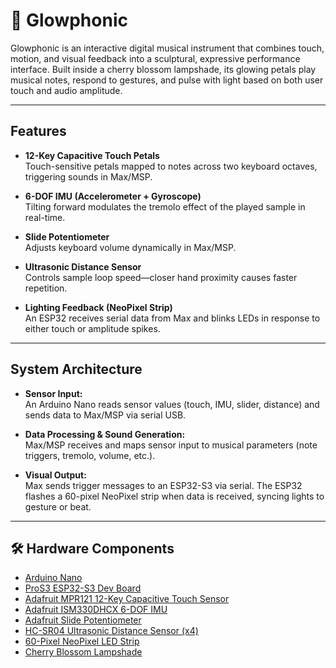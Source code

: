 # 🌸 Glowphonic

Glowphonic is an interactive digital musical instrument that combines touch, motion, and visual feedback into a sculptural, expressive performance interface. Built inside a cherry blossom lampshade, its glowing petals play musical notes, respond to gestures, and pulse with light based on both user touch and audio amplitude.

---

## Features

- **12-Key Capacitive Touch Petals**  
  Touch-sensitive petals mapped to notes across two keyboard octaves, triggering sounds in Max/MSP.

- **6-DOF IMU (Accelerometer + Gyroscope)**  
  Tilting forward modulates the tremolo effect of the played sample in real-time.

- **Slide Potentiometer**  
  Adjusts keyboard volume dynamically in Max/MSP.

- **Ultrasonic Distance Sensor**  
  Controls sample loop speed—closer hand proximity causes faster repetition.

- **Lighting Feedback (NeoPixel Strip)**  
  An ESP32 receives serial data from Max and blinks LEDs in response to either touch or amplitude spikes.

---

## System Architecture

- **Sensor Input:**  
  An Arduino Nano reads sensor values (touch, IMU, slider, distance) and sends data to Max/MSP via serial USB.

- **Data Processing & Sound Generation:**  
  Max/MSP receives and maps sensor input to musical parameters (note triggers, tremolo, volume, etc.).

- **Visual Output:**  
  Max sends trigger messages to an ESP32-S3 via serial. The ESP32 flashes a 60-pixel NeoPixel strip when data is received, syncing lights to gesture or beat.

---

## 🛠️ Hardware Components

- [Arduino Nano](https://store.arduino.cc/products/arduino-nano)
- [ProS3 ESP32-S3 Dev Board](https://www.adafruit.com/product/5401)
- [Adafruit MPR121 12-Key Capacitive Touch Sensor](https://www.adafruit.com/product/1982)
- [Adafruit ISM330DHCX 6-DOF IMU](https://www.adafruit.com/product/4502)
- [Adafruit Slide Potentiometer](https://www.adafruit.com/product/5295)
- [HC-SR04 Ultrasonic Distance Sensor (x4)](https://www.adafruit.com/product/4019)
- [60-Pixel NeoPixel LED Strip](https://www.adafruit.com/product/1138)
- [Cherry Blossom Lampshade](https://www.amazon.com/dp/B07MRL3FK2)

